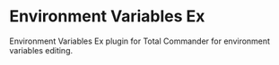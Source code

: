 # Environment Variables Ex
Environment Variables Ex plugin for Total Commander for environment variables editing.